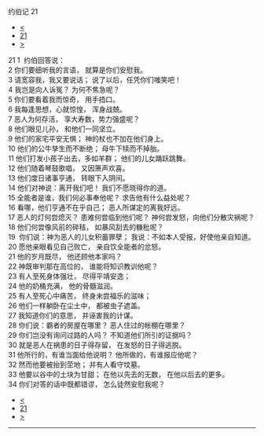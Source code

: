 ﻿





 约伯记 21




* [<](bible/JOB20.md)
* [21](bible/JOB.md)
* [>](bible/JOB22.md)



 
21 
1  约伯回答说：  
2 你们要细听我的言语， 就算是你们安慰我。  
3 请宽容我，我又要说话； 说了以后，任凭你们嗤笑吧！  
4 我岂是向人诉冤？ 为何不焦急呢？  
5 你们要看着我而惊奇， 用手捂口。  
6 我每逢思想，心就惊惶， 浑身战兢。  
7 恶人为何存活， 享大寿数，势力强盛呢？  
8 他们眼见儿孙， 和他们一同坚立。  
9 他们的家宅平安无惧； 神的杖也不加在他们身上。  
10 他们的公牛孳生而不断绝； 母牛下犊而不掉胎。  
11 他们打发小孩子出去，多如羊群； 他们的儿女踊跃跳舞。  
12 他们随着琴鼓歌唱， 又因箫声欢喜。  
13 他们度日诸事亨通， 转眼下入阴间。  
14 他们对神说：离开我们吧！ 我们不愿晓得你的道。  
15 全能者是谁，我们何必事奉他呢？ 求告他有什么益处呢？  
16 看哪，他们亨通不在乎自己； 恶人所谋定的离我好远。     
17 恶人的灯何尝熄灭？ 患难何尝临到他们呢？ 神何尝发怒，向他们分散灾祸呢？  
18 他们何尝像风前的碎秸， 如暴风刮去的糠秕呢？  
19  你们说：神为恶人的儿女积蓄罪孽； 我说：不如本人受报，好使他亲自知道。  
20 愿他亲眼看见自己败亡， 亲自饮全能者的忿怒。  
21 他的岁月既尽， 他还顾他本家吗？  
22 神既审判那在高位的， 谁能将知识教训他呢？  
23 有人至死身体强壮， 尽得平靖安逸；  
24 他的奶桶充满， 他的骨髓滋润。  
25 有人至死心中痛苦， 终身未尝福乐的滋味；  
26 他们一样躺卧在尘土中， 都被虫子遮盖。     
27 我知道你们的意思， 并诬害我的计谋。  
28 你们说：霸者的房屋在哪里？ 恶人住过的帐棚在哪里？  
29 你们岂没有询问过路的人吗？ 不知道他们所引的证据吗？  
30 就是恶人在祸患的日子得存留， 在发怒的日子得逃脱。  
31 他所行的，有谁当面给他说明？ 他所做的，有谁报应他呢？  
32 然而他要被抬到茔地； 并有人看守坟墓。  
33 他要以谷中的土块为甘甜； 在他以先去的无数， 在他以后去的更多。  
34 你们对答的话中既都错谬， 怎么徒然安慰我呢？ 
* [<](bible/JOB20.md)
* [21](bible/JOB.md)
* [>](bible/JOB22.md)





---









